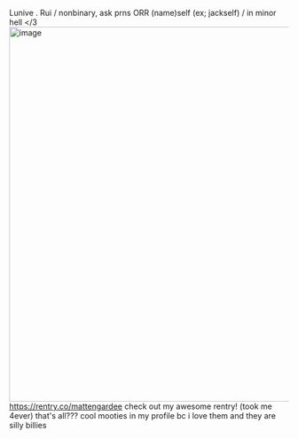 Lunive . Rui  /  nonbinary, ask prns ORR (name)self (ex; jackself) / in minor hell </3
 <img width="540" height="676" alt="image" src="https://github.com/user-attachments/assets/d507ba5e-fe63-4bb7-839b-6d346010c8ff" />
https://rentry.co/mattengardee
check out my awesome rentry! (took me 4ever)
that's all??? cool mooties in my profile bc i love them and they are silly billies

